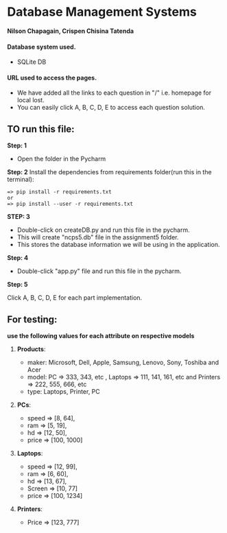 # Database Management Systems
**Nilson Chapagain, Crispen Chisina Tatenda**

#### Database system used.
* SQLite DB 

#### URL used to access the pages.
* We have added all the links to each question in "/" i.e. homepage for local lost.
* You can easily click A, B, C, D, E to access each question solution.

## TO run this file:

**Step: 1**
* Open the folder in the Pycharm

**Step: 2** 
Install the dependencies from requirements folder(run this in the terminal): 

    => pip install -r requirements.txt 
    or  
    => pip install --user -r requirements.txt

**STEP: 3**  
* Double-click on createDB.py and run this file in the pycharm.
* This will create "ncps5.db" file in the assignment5 folder. 
* This stores the database information we will be using in the application.

**Step: 4** 
* Double-click "app.py" file and run this file in the pycharm.

**Step: 5**

Click A, B, C, D, E for each part implementation.

##  For testing: 
**use the following values for each attribute on respective models**

1. **Products**: 
   * maker: Microsoft, Dell, Apple, Samsung, Lenovo, Sony, Toshiba and Acer
   * model: PC => 333, 343, etc , Laptops => 111, 141, 161, etc and Printers => 222, 555, 666, etc 
   * type: Laptops, Printer, PC
    
2. **PCs**: 
   * speed => [8, 64], 
   * ram => [5, 19], 
   * hd => [12, 50],
   * price => [100, 1000]
    
3. **Laptops**: 
   * speed => [12, 99],
   * ram => [6, 60],
   * hd => [13, 67],
   * Screen => [10, 77]
   * price => [100, 1234]
    
4. **Printers**: 
   * Price => [123, 777]


